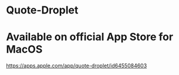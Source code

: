 # Quote-Droplet

# Available on official App Store for MacOS

https://apps.apple.com/app/quote-droplet/id6455084603
